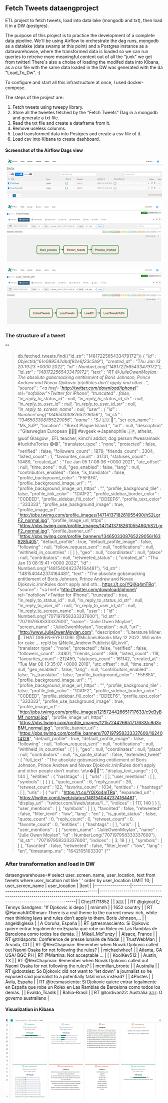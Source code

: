 ## Fetch Tweets dataengproject

ETL project to fetch tweets, load into data lake (mongodb and txt), then load it in a DW (postgres).

The purpose of this project is to practice the development of a complete data pipeline. We´ll be using Airflow to orchestrate the dag runs, mongodb as a datalake (data swamp at this point) and a Postgres instance as a datawarehowse, where the transformed data is loaded so we can run queries to retreive more meaningful content out of all the "junk" we get from twitter! There´s also a choise of loading the modifed data into Kibana, as a csv file with the same data loaded in the DW was generated with the da "Load_To_Dw".  :)  

To configure and start all this infrastructure at once, I used docker-compose. 

The steps of the project are:

1. Fetch tweets using tweepy library.
2. Store all the tweetes fetched by the "Fetch Tweets" Dag in a mongodb and generate a txt file.
3. Read the txt file and create a dataframe from it.
4. Remove useless colunms.
5. Load transformed data into Postgres and create a csv file of it.
6. Load csv into Kibana to create dashboard.

#### Screenshot of the Airflow Dags view
![Airflow page](Airflow.jpg)


![Dag FetchTweets](FetchTweets.jpg)


![Dag Load into DW](Load_To_Dw.jpg)


### The structure of a tweet

""
> db.fetched_tweets.find({"id_str": "1481722565433479172"})
{ "_id" : ObjectId("61e089542dbdf92e6f23c5b9"), "created_at" : "Thu Jan 13 20:19:23 +0000 2022", "id" : NumberLong("1481722565433479172"), "id_str" : "1481722565433479172", "text" : "RT @JulieOwenMoylan: The absolute gobsmacking entitlement of Boris Johnson, Prince Andrew and Novax Djokovic.\n\nRules don’t apply and other…", "source" : "<a href=\"http://twitter.com/download/iphone\" rel=\"nofollow\">Twitter for iPhone</a>", "truncated" : false, "in_reply_to_status_id" : null, "in_reply_to_status_id_str" : null, "in_reply_to_user_id" : null, "in_reply_to_user_id_str" : null, "in_reply_to_screen_name" : null, "user" : { "id" : NumberLong("1346503308765229056"), "id_str" : "1346503308765229056", "name" : "SJ_ 🇪🇺 🏴󠁧󠁢󠁳󠁣󠁴󠁿", "scr        een_name" : "Ms_SJP", "location" : "Brexit Plague Island ", "url" : null, "description" : "Glaswegian European 🏴󠁧󠁢󠁳󠁣󠁴󠁿🇪🇺 #avgeek ✈️Japanophile 🇯🇵, atheist, @uof          Glasgow , EFL teacher, kimchi addict, dog person #wearamask #fucktheTories 🟣🟢", "translator_type"   : "none", "protected" : false, "verified" : false, "followers_count" : 1879, "friends_count" : 3304, "listed_count" : 1, "favourites_count" : 31731, "statuses_count" : 10489, "created_at" : "Tue Jan 05 17:06:36 +0000 2021", "utc_offset" : null, "time_zone" : null, "geo_enabled" : false, "lang" : null, "contributors_enabled" : false, "is_translator" : false, "profile_background_color" : "F5F8FA", "profile_background_image_url" : "", "profile_background_image_url_https" : "", "profile_background_tile" : false, "profile_link_color" : "1DA1F2", "profile_sidebar_border_color" : "C0DEED", "profile_sidebar_fill_color" : "DDEEF6", "profile_text_color" : "333333", "profile_use_background_image" : true, "profile_image_url" : "http://pbs.twimg.com/profile_images/1471413718261055490/hS2LgrF2_normal.jpg", "profile_image_url_https" : "https://pbs.twimg.com/profile_images/1471413718261055490/hS2LgrF2_normal.jpg", "profile_banner_url" : "https://pbs.twimg.com/profile_banners/1346503308765229056/1639285405", "default_profile" : true, "default_profile_image" : false, "following" : null, "follow_request_sent" : null, "notifications" : null, "withheld_in_countries" : [ ] }, "geo" : null, "coordinates" : null, "place" : null, "contributors" : null, "retweeted_status" : { "created_at" : "Thu Jan 13 08:15:41 +0000 2022", "id" : NumberLong("1481540442374164481"), "id_str" : "1481540442374164481", "text" : "The absolute gobsmacking entitlement of Boris Johnson, Prince Andrew and Novax Djokovic.\n\nRules don’t apply and oth… https://t.co/YQjXq4mTRq", "source" : "<a href=\"http://twitter.com/download/iphone\" rel=\"nofollow\">Twitter for iPhone</a>", "truncated" : true, "in_reply_to_status_id" : null, "in_reply_to_status_id_str" : null, "in_reply_to_user_id" : null, "in_reply_to_user_id_str" : null, "in_reply_to_screen_name" : null, "user" : { "id" : NumberLong("707197958333337600"), "id_str" : "707197958333337600", "name" : "Julie Owen Moylan", "screen_name" : "JulieOwenMoylan", "location" : null, "url" : "http://www.JulieOwenMoylan.com", "description" : "Literature Miner. 🏴󠁧󠁢󠁷󠁬󠁳󠁿. THAT GREEN-EYED GIRL @MichaelJBooks May 12 2022. Will write for cake      ...  rep’d by @Nelle_Andrew Publicist @Livvii", "translator_type" : "none", "protected" : false, "verified" : false, "followers_count" : 24801, "friends_count" : 869, "listed_count" : 118, "favourites_count" : 212459, "statuses_count" : 161142, "created_at" : "Tue Mar 08 13:35:07 +0000 2016", "utc_offset" : null, "time_zone" : null, "geo_enabled" : false, "lang" : null, "contributors_enabled" : false, "is_translator" : false, "profile_background_color" : "F5F8FA", "profile_background_image_url" : "", "profile_background_image_url_https" : "", "profile_background_tile" : false, "profile_link_color" : "1DA1F2", "profile_sidebar_border_color" : "C0DEED", "profile_sidebar_fill_color" : "DDEEF6", "profile_text_color" : "333333", "profile_use_background_image" : true, "profile_image_url" : "http://pbs.twimg.com/profile_images/1215724426651717633/c9d3yBMf_normal.jpg", "profile_image_url_https" : "https://pbs.twimg.com/profile_images/1215724426651717633/c9d3yBMf_normal.jpg", "profile_banner_url" : "https://pbs.twimg.com/profile_banners/707197958333337600/1624014128", "default_profile" : true, "default_profile_image" : false, "following" : null, "follow_request_sent" : null, "notifications" : null, "withheld_in_countries" : [ ] }, "geo" : null, "coordinates" : null, "place" : null, "contributors" : null, "is_quote_status" : false, "extended_tweet" : { "full_text" : "The absolute gobsmacking entitlement of Boris Johnson, Prince Andrew and Novax Djokovic.\n\nRules don’t apply and other people don’t matter. \n\n�🤬🤬"", "display_text_range" : [ 0, 144 ], "entities" : { "hashtags" : [ ], "urls" : [ ], "user_mentions" : [ ], "symbols" : [ ] } }, "quote_count" : 6, "reply_count" : 26, "retweet_count" : 122, "favorite_count" : 1034, "entities" : { "hashtags" : [ ], "urls" : [ { "url" : "https://t.co/YQjXq4mTRq", "expanded_url" : "https://twitter.com/i/web/status/1481540442374164481", "display_url" : "twitter.com/i/web/status/1…", "indices" : [ 117, 140 ] } ], "user_mentions" : [ ], "symbols" : [ ] }, "favorited" : false, "retweeted" : false, "filter_level" : "low", "lang" : "en" }, "is_quote_status" : false, "quote_count" : 0, "reply_count" : 0, "retweet_count" : 0, "favorite_count" : 0, "entities" : { "hashtags" : [ ], "urls" : [ ], "user_mentions" : [ { "screen_name" : "JulieOwenMoylan", "name" : "Julie Owen Moylan", "id" : NumberLong("707197958333337600"), "id_str" : "707197958333337600", "indices" : [ 3, 19 ] } ], "symbols" : [ ] }, "favorited" : false, "retweeted" : false, "filter_level" : "low", "lang" : "en", "timestamp_ms" : "1642105163330" }""


### After transformation and load in DW

dataengwarehouse=# select user_screen_name, user_location, text from tweets where user_location not like ' ' order by user_location LIMIT 10;
| user_screen_name | user_location                                               | \|text                                                                                                                                         |
|------------------|-------------------------------------------------------------|------------------------------------------------------------------------------------------------------------------------------------------------|
| Chez11711852     | \| 🇦🇺                                                       | \| RT @gigicat7_: Tennys Sandgren: "If Djokovic is depo                                                                                        |
| mnimnh           | \| 1652 country                                             | \| RT @HannahAlOthman: There is a real theme to the current news: rich, white men thinking laws and rules don’t apply to them. Boris Johnson,… |
| angeldliglesia   | \| A Coruña, España                                         | \| RT @tresmasciento: Si Djokovic quiere entrar legalmente en España que robe un Rolex en Las Ramblas de Barcelona como todos los demás.       |
| Mikail_McFunzy   | \| Alsace, France                                           | \| RT @tridsports: Conférence de presse lunaire de Nadal                                                                                       |
| TrustWebMan      | \| Arvada, CO                                               | \| RT @RexChapman: Remember when Novak Djokovic called out Naomi Osaka for not following the rules?                                            |
| michaelwhee1     | \| Atlanta, GA USA/ BGC PH \| RT @Martina: Not acceptable … |                                                                                                                                                |
| KoolKev512       | \| Austin, TX                                               | \| RT @RexChapman: Remember when Novak Djokovic called out Naomi Osaka for not following the rules?                                            |
| mcmillan_bronte  | \| Australia                                                | \| RT @dootsiez: So Djokovic did not want to “let down” a journalist so he exposed said journalist to a potentially fatal virus instead?       |
| 4Postes          | \| Ávila, España                                            | \| RT @tresmasciento: Si Djokovic quiere entrar legalmente en España que robe un Rolex en Las Ramblas de Barcelona como todos los demás.       |
| Evaldo_Tsadik    | \| Bahia-Brasil                                             | \| RT @lordivan22: Austrália 🇦🇺: O governo australiano                                                                                         |



#### Visualization in Kibana

![kibana](Kibana.jpg)
